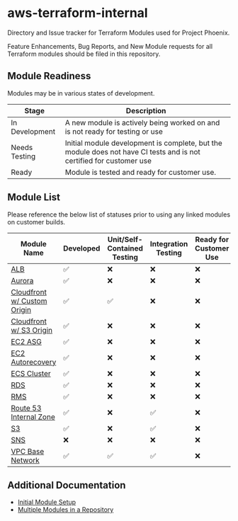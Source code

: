 # aws-terraform-internal

Directory and Issue tracker for Terraform Modules used for Project Phoenix.

Feature Enhancements, Bug Reports, and New Module requests for all Terraform modules should be filed in this repository.

## Module Readiness

Modules may be in various states of development.

| Stage | Description |
| --------------------- | ------------- |
| In Development | A new module is actively being worked on and is not ready for testing or use |
| Needs Testing | Initial module development is complete, but the module does not have CI tests and is not certified for customer use |
| Ready | Module is tested and ready for customer use. |


## Module List

Please reference the below list of statuses prior to using any linked modules on customer builds.

| Module Name  | Developed | Unit/Self-Contained Testing | Integration Testing | Ready for Customer Use | Notes |
| --------------------- | ------------- |-|-|-|-|
| [ALB](https://github.com/rackspace-infrastructure-automation/aws-terraform-alb) | :white_check_mark: | :x: | :x: | :x:  | n/a |
| [Aurora](https://github.com/rackspace-infrastructure-automation/aws-terraform-aurora) | :white_check_mark: |  :x: | :x: | :x:  | n/a |
| [Cloudfront w/ Custom Origin](https://github.com/rackspace-infrastructure-automation/aws-terraform-cloudfront_custom_origin) | :white_check_mark: |  :white_check_mark: | :x: | :x:  | n/a |
| [Cloudfront w/ S3 Origin](https://github.com/rackspace-infrastructure-automation/aws-terraform-cloudfront_s3_origin) | :white_check_mark: |  :x: | :x: | :x:  | n/a |
| [EC2 ASG](https://github.com/rackspace-infrastructure-automation/aws-terraform-ec2_asg) | :white_check_mark: | :x: | :x: | :x:  | n/a |
| [EC2 Autorecovery](https://github.com/rackspace-infrastructure-automation/aws-terraform-ec2_autorecovery) | :white_check_mark: | :x: | :x: | :x:  | n/a |
| [ECS Cluster](https://github.com/rackspace-infrastructure-automation/aws-terraform-ecs_cluster) | :white_check_mark: | :x: | :x: | :x:  | n/a |
| [RDS](https://github.com/rackspace-infrastructure-automation/aws-terraform-rds) | :white_check_mark: | :x: | :x: | :x:  | n/a |
| [RMS](https://github.com/rackspace-infrastructure-automation/aws-terraform-rms) | :white_check_mark: | :x: | :x: | :x:  | n/a |
| [Route 53 Internal Zone](https://github.com/rackspace-infrastructure-automation/aws-terraform-route53_internal_zone) | :white_check_mark: | :x: | :white_check_mark: | :x:  | n/a |
| [S3](https://github.com/rackspace-infrastructure-automation/aws-terraform-s3) | :white_check_mark: | :x: | :white_check_mark: | :x: | n/a |
| [SNS](https://github.com/rackspace-infrastructure-automation/aws-terraform-sns) | :x: | :x: | :x: | :x: | n/a |
| [VPC Base Network](https://github.com/rackspace-infrastructure-automation/aws-terraform-vpc_basenetwork) | :white_check_mark: | :white_check_mark: | :white_check_mark: | :x: | n/a |

## Additional Documentation
- [Initial Module Setup](docs/module_setup.md)
- [Multiple Modules in a Repository](docs/multiple_modules.md)
